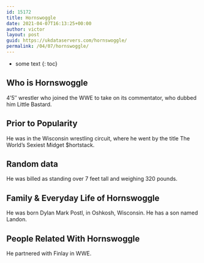 ```yaml
---
id: 15172
title: Hornswoggle
date: 2021-04-07T16:13:25+00:00
author: victor
layout: post
guid: https://ukdataservers.com/hornswoggle/
permalink: /04/07/hornswoggle/
---
```


* some text
{: toc}


## Who is Hornswoggle



4&#8217;5&#8243; wrestler who joined the WWE to take on its commentator, who dubbed him Little Bastard.

                
                
                
## Prior to Popularity



He was in the Wisconsin wrestling circuit, where he went by the title The World&#8217;s Sexiest Midget $hortstack.

                
                
                
## Random data



He was billed as standing over 7 feet tall and weighing 320 pounds.

                
                
                
## Family & Everyday Life of Hornswoggle



He was born Dylan Mark Postl, in Oshkosh, Wisconsin. He has a son named Landon.

                
                
                
## People Related With Hornswoggle



He partnered with Finlay in WWE.

                
              
            
          
          
          